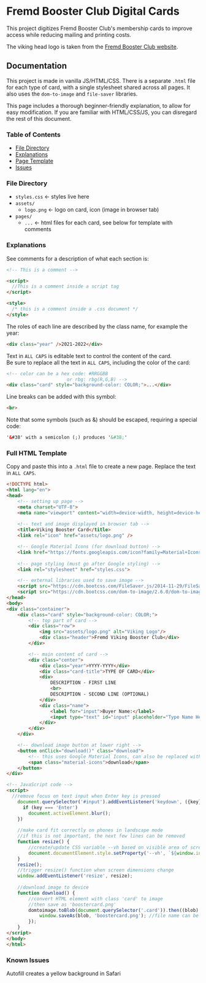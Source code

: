 # Fremd Booster Club Digital Cards

This project digitizes Fremd Booster Club's membership cards to improve access while reducing mailing and printing costs.

The viking head logo is taken from the [Fremd Booster Club website](https://www.fremdboosterclub.org/sites/all/themes/educational1/logo.png).

## Documentation

This project is made in vanilla JS/HTML/CSS.
There is a separate `.html` file for each type of card, 
with a single stylesheet shared across all pages. 
It also uses the `dom-to-image` and `file-saver` libraries.

This page includes a thorough beginner-friendly explanation, to allow for easy modification.
If you are familiar with HTML/CSS/JS, you can disregard the rest of this document.

### Table of Contents
- [File Directory](#file-directory)
- [Explanations](#explanations)
- [Page Template](#full-html-template)
- [Issues](#known-issues)

### File Directory

* `styles.css` &larr; styles live here
* `assets/ `
  * `logo.png`     &larr; logo on card, icon (image in browser tab)
* `pages/`
  * `...` &larr; html files for each card, see below for template with comments

### Explanations

See comments for a description of what each section is:
```html
<!-- This is a comment -->

<script>
  //This is a comment inside a script tag
</script>

<style>
  /* this is a comment inside a .css document */
</style>
```
The roles of each line are described by the class name, for example the year:
```html
<div class="year" />2021-2022</div>
```

Text in `ALL CAPS` is editable text to control the content of the card.<br>
Be sure to replace all the text in `ALL CAPS`, including the color of the card:
```html
<!-- color can be a hex code: #RRGGBB 
                      or rbg: rbg(R,G,B) -->
<div class="card" style="background-color: COLOR;">...</div>
```
Line breaks can be added with this symbol:
```html
<br>
```

Note that some symbols (such as &) should be escaped, requiring a special code:
```html
'&#38' with a semicolon (;) produces '&#38;'
```

### Full HTML Template
Copy and paste this into a `.html` file to create a new page. 
Replace the text in `ALL CAPS`.

```html
<!DOCTYPE html>
<html lang="en">
<head>
    <!-- setting up page -->
    <meta charset="UTF-8">
    <meta name="viewport" content="width=device-width, height=device-height, initial-scale=1.0">
    
    <!-- text and image displayed in browser tab -->
    <title>Viking Booster Card</title>
    <link rel="icon" href="assets/logo.png" />

    <!-- Google Material Icons (for download button) -->
    <link href="https://fonts.googleapis.com/icon?family=Material+Icons" rel="stylesheet">
    
    <!-- page styling (must go after Google styling) -->
    <link rel="stylesheet" href="styles.css">

    <!-- external libraries used to save image -->
    <script src="https://cdn.bootcss.com/FileSaver.js/2014-11-29/FileSaver.min.js"></script>
    <script src="https://cdn.bootcss.com/dom-to-image/2.6.0/dom-to-image.min.js"></script>
</head>
<body>
<div class="container">
    <div class="card" style="background-color: COLOR;">
        <!-- top part of card -->
        <div class="row">
            <img src="assets/logo.png" alt="Viking Logo"/>
            <div class="header">Fremd Viking Booster Club</div>
        </div>

        <!-- main content of card -->
        <div class="center">
            <div class="year">YYYY-YYYY</div>
            <div class="card-title">TYPE OF CARD</div>
            <div>
                DESCRIPTION - FIRST LINE
                <br>
                DESCRIPTION - SECOND LINE (OPTIONAL)
            </div>
            <div class="name">
                <label for="input">Buyer Name:</label>
                <input type="text" id="input" placeholder="Type Name Here"/>
            </div>
        </div>
    </div>

    <!-- download image button at lower right -->
    <button onClick="download()" class="download">
        <!-- this uses Google Material Icons, can also be replaced with an image -->
        <span class="material-icons">download</span>
    </button>
</div>

<!-- JavaScript code -->
<script>
  //remove focus on text input when Enter key is pressed
    document.querySelector('#input').addEventListener('keydown', ({key}) => {
      if (key === 'Enter')
        document.activeElement.blur();
    })
  
    //make card fit correctly on phones in landscape mode
    //if this is not important, the next few lines can be removed
    function resize() {
        //create/update CSS variable --vh based on visible area of screen
        document.documentElement.style.setProperty('--vh', `${window.innerHeight * 0.01}px`);
    }
    resize();
    //trigger resize() function when screen dimensions change
    window.addEventListener('resize', resize);
    
    //download image to device
    function download() {
        //convert HTML element with class 'card' to image
        //then save as 'boostercard.png'
        domtoimage.toBlob(document.querySelector('.card')).then((blob) => {
            window.saveAs(blob, 'boostercard.png'); //file name can be changed
        });
    }
</script>
</body>
</html>
```

### Known Issues
Autofill creates a yellow background in Safari